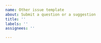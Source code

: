 ```yaml
---
name: Other issue template
about: Submit a question or a suggestion
title: ''
labels: ''
assignees: ''

---
```



